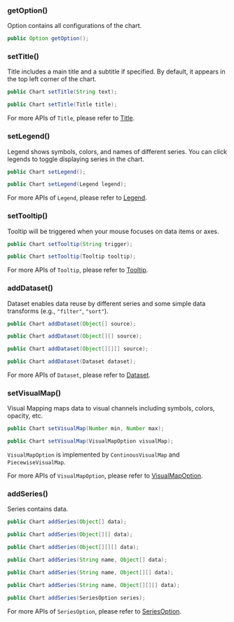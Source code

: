 ### getOption()

Option contains all configurations of the chart.

```java
public Option getOption();
```

### setTitle()

Title includes a main title and a subtitle if specified. By default, it appears in the top left corner of the chart.

```java
public Chart setTitle(String text);

public Chart setTitle(Title title);
```

For more APIs of `Title`, please refer to [Title](component-apis/title).

### setLegend()

Legend shows symbols, colors, and names of different series. You can click legends to toggle displaying series in the chart.

```java
public Chart setLegend();

public Chart setLegend(Legend legend);
```

For more APIs of `Legend`, please refer to [Legend](component-apis/legend).

### setTooltip()

Tooltip will be triggered when your mouse focuses on data items or axes.

```java
public Chart setTooltip(String trigger);

public Chart setTooltip(Tooltip tooltip);
```

For more APIs of `Tooltip`, please refer to [Tooltip](component-apis/tooltip).

### addDataset()

Dataset enables data reuse by different series and some simple data transforms (e.g., `"filter"`, `"sort"`).

```java
public Chart addDataset(Object[] source);

public Chart addDataset(Object[][] source);

public Chart addDataset(Object[][][] source);

public Chart addDataset(Dataset dataset);
```

For more APIs of `Dataset`, please refer to [Dataset](component-apis/dataset).

### setVisualMap()

Visual Mapping maps data to visual channels including symbols, colors, opacity, etc.

```java
public Chart setVisualMap(Number min, Number max);

public Chart setVisualMap(VisualMapOption visualMap);
```

`VisualMapOption` is implemented by `ContinousVisualMap` and `PiecewiseVisualMap`.

For more APIs of `VisualMapOption`, please refer to [VisualMapOption](component-apis/visual-map-option).

### addSeries()

Series contains data.

```java
public Chart addSeries(Object[] data);

public Chart addSeries(Object[][] data);

public Chart addSeries(Object[][][] data);

public Chart addSeries(String name, Object[] data);

public Chart addSeries(String name, Object[][] data);

public Chart addSeries(String name, Object[][][] data);

public Chart addSeries(SeriesOption series);
```

For more APIs of `SeriesOption`, please refer to [SeriesOption](series-apis/series-option).
